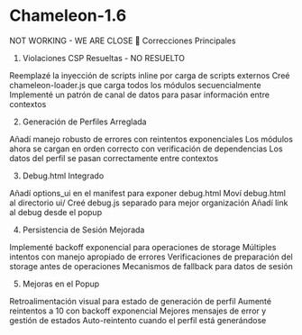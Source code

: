 # Chameleon-1.6
NOT WORKING - WE ARE CLOSE
🔧 Correcciones Principales
1. Violaciones CSP Resueltas - NO RESUELTO

Reemplazé la inyección de scripts inline por carga de scripts externos
Creé chameleon-loader.js que carga todos los módulos secuencialmente
Implementé un patrón de canal de datos para pasar información entre contextos

2. Generación de Perfiles Arreglada

Añadí manejo robusto de errores con reintentos exponenciales
Los módulos ahora se cargan en orden correcto con verificación de dependencias
Los datos del perfil se pasan correctamente entre contextos

3. Debug.html Integrado

Añadí options_ui en el manifest para exponer debug.html
Moví debug.html al directorio ui/
Creé debug.js separado para mejor organización
Añadí link al debug desde el popup

4. Persistencia de Sesión Mejorada

Implementé backoff exponencial para operaciones de storage
Múltiples intentos con manejo apropiado de errores
Verificaciones de preparación del storage antes de operaciones
Mecanismos de fallback para datos de sesión

5. Mejoras en el Popup

Retroalimentación visual para estado de generación de perfil
Aumenté reintentos a 10 con backoff exponencial
Mejores mensajes de error y gestión de estados
Auto-reintento cuando el perfil está generándose
